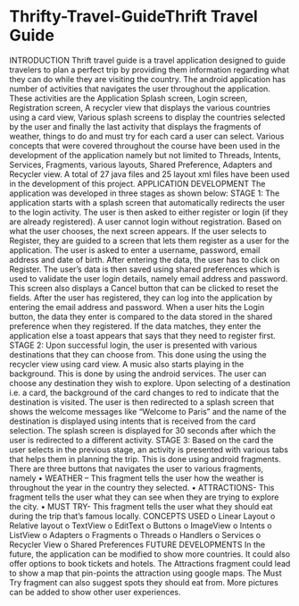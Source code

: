 # Thrifty-Travel-GuideThrift Travel Guide
INTRODUCTION
Thrift travel guide is a travel application designed to guide travelers to plan a perfect trip by providing them information regarding what they can do while they are visiting the country. The android application has number of activities that navigates the user throughout the application. These activities are the Application Splash screen, Login screen, Registration screen, A recycler view that displays the various countries using a card view, Various splash screens to display the countries selected by the user and finally the last activity that displays the fragments of weather, things to do and must try for each card a user can select.
Various concepts that were covered throughout the course have been used in the development of the application namely but not limited to Threads, Intents, Services, Fragments, various layouts, Shared Preference, Adapters and Recycler view. A total of 27 java files and 25 layout xml files have been used in the development of this project.
APPLICATION DEVELOPMENT
The application was developed in three stages as shown below:
STAGE 1:
The application starts with a splash screen that automatically redirects the user to the login activity. The user is then asked to either register or login (if they are already registered). A user cannot login without registration. Based on what the user chooses, the next screen appears. If the user selects to Register, they are guided to a screen that lets them register as a user for the application. The user is asked to enter a username, password, email address and date of birth. After entering the data, the user has to click on Register. The user’s data is then saved
using shared preferences which is used to validate the user login details, namely email address and password. This screen also displays a Cancel button that can be clicked to reset the fields.
After the user has registered, they can log into the application by entering the email address and password. When a user hits the Login button, the data they enter is compared to the data stored in the shared preference when they registered. If the data matches, they enter the application else a toast appears that says that they need to register first.
STAGE 2:
Upon successful login, the user is presented with various destinations that they can choose from. This done using the using the recycler view using card view. A music also starts playing in the background. This is done by using the android services. The user can choose any destination they wish to explore. Upon selecting of a destination i.e. a card, the background of the card changes to red to indicate that the destination is visited. The user is then redirected to a splash screen that shows the welcome messages like “Welcome to Paris” and the name of the destination is displayed using intents that is received from the card selection. The splash screen is displayed for 30 seconds after which the user is redirected to a different activity.
STAGE 3:
Based on the card the user selects in the previous stage, an activity is presented with various tabs that helps them in planning the trip. This is done using android fragments. There are three buttons that navigates the user to various fragments, namely
• WEATHER – This fragment tells the user how the weather is throughout the year in the country they selected.
• ATTRACTIONS- This fragment tells the user what they can see when they are trying to explore the city.
• MUST TRY- This fragment tells the user what they should eat during the trip that’s famous locally.
CONCEPTS USED
o Linear Layout
o Relative layout
o TextView
o EditText
o Buttons
o ImageView
o Intents
o ListView
o Adapters
o Fragments
o Threads
o Handlers
o Services
o Recycler View
o Shared Preferences
FUTURE DEVELOPMENTS
In the future, the application can be modified to show more countries. It could also offer options to book tickets and hotels. The Attractions fragment could lead to show a map that pin-points the attraction using google maps. The Must Try fragment can also suggest spots they should eat from. More pictures can be added to show other user experiences.
